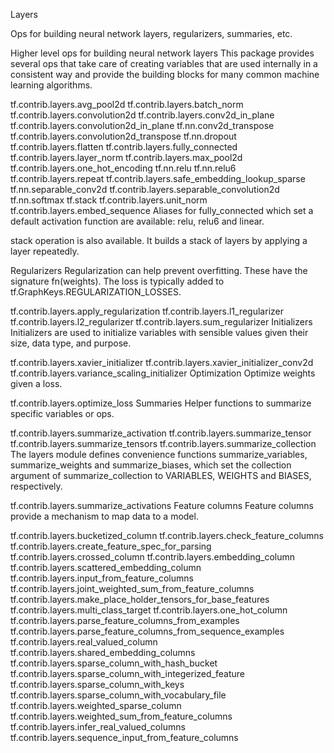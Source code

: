 Layers 

Ops for building neural network layers, regularizers, summaries, etc.

Higher level ops for building neural network layers
This package provides several ops that take care of creating variables that are used internally in a consistent way and provide the building blocks for many common machine learning algorithms.

tf.contrib.layers.avg_pool2d
tf.contrib.layers.batch_norm
tf.contrib.layers.convolution2d
tf.contrib.layers.conv2d_in_plane
tf.contrib.layers.convolution2d_in_plane
tf.nn.conv2d_transpose
tf.contrib.layers.convolution2d_transpose
tf.nn.dropout
tf.contrib.layers.flatten
tf.contrib.layers.fully_connected
tf.contrib.layers.layer_norm
tf.contrib.layers.max_pool2d
tf.contrib.layers.one_hot_encoding
tf.nn.relu
tf.nn.relu6
tf.contrib.layers.repeat
tf.contrib.layers.safe_embedding_lookup_sparse
tf.nn.separable_conv2d
tf.contrib.layers.separable_convolution2d
tf.nn.softmax
tf.stack
tf.contrib.layers.unit_norm
tf.contrib.layers.embed_sequence
Aliases for fully_connected which set a default activation function are available: relu, relu6 and linear.

stack operation is also available. It builds a stack of layers by applying a layer repeatedly.

Regularizers
Regularization can help prevent overfitting. These have the signature fn(weights). The loss is typically added to tf.GraphKeys.REGULARIZATION_LOSSES.

tf.contrib.layers.apply_regularization
tf.contrib.layers.l1_regularizer
tf.contrib.layers.l2_regularizer
tf.contrib.layers.sum_regularizer
Initializers
Initializers are used to initialize variables with sensible values given their size, data type, and purpose.

tf.contrib.layers.xavier_initializer
tf.contrib.layers.xavier_initializer_conv2d
tf.contrib.layers.variance_scaling_initializer
Optimization
Optimize weights given a loss.

tf.contrib.layers.optimize_loss
Summaries
Helper functions to summarize specific variables or ops.

tf.contrib.layers.summarize_activation
tf.contrib.layers.summarize_tensor
tf.contrib.layers.summarize_tensors
tf.contrib.layers.summarize_collection
The layers module defines convenience functions summarize_variables, summarize_weights and summarize_biases, which set the collection argument of summarize_collection to VARIABLES, WEIGHTS and BIASES, respectively.

tf.contrib.layers.summarize_activations
Feature columns
Feature columns provide a mechanism to map data to a model.

tf.contrib.layers.bucketized_column
tf.contrib.layers.check_feature_columns
tf.contrib.layers.create_feature_spec_for_parsing
tf.contrib.layers.crossed_column
tf.contrib.layers.embedding_column
tf.contrib.layers.scattered_embedding_column
tf.contrib.layers.input_from_feature_columns
tf.contrib.layers.joint_weighted_sum_from_feature_columns
tf.contrib.layers.make_place_holder_tensors_for_base_features
tf.contrib.layers.multi_class_target
tf.contrib.layers.one_hot_column
tf.contrib.layers.parse_feature_columns_from_examples
tf.contrib.layers.parse_feature_columns_from_sequence_examples
tf.contrib.layers.real_valued_column
tf.contrib.layers.shared_embedding_columns
tf.contrib.layers.sparse_column_with_hash_bucket
tf.contrib.layers.sparse_column_with_integerized_feature
tf.contrib.layers.sparse_column_with_keys
tf.contrib.layers.sparse_column_with_vocabulary_file
tf.contrib.layers.weighted_sparse_column
tf.contrib.layers.weighted_sum_from_feature_columns
tf.contrib.layers.infer_real_valued_columns
tf.contrib.layers.sequence_input_from_feature_columns